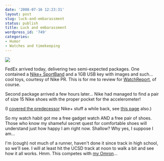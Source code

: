 ```yaml
---
date: '2008-07-16 12:23:31'
layout: post
slug: luck-and-embarassment
status: publish
title: Luck and embarassment
wordpress_id: '749'
categories:
- Humor
- Watches and timekeeping
---
```


[![](http://fnord.phfactor.net/wp-content/uploads/2008/07/nikeplus-450x337.jpg)](http://fnord.phfactor.net/wp-content/uploads/2008/07/nikeplus.jpg)

FedEx arrived today, delivering two semi-expected packages. One contained a [Nike+ SportBand](http://www.watchreport.com/2008/05/the-nike-sportb.html) and a 1GB USB key with images and such... cool toys, courtesy of Nike PR. This is for me to review for [WatchReport](http://watchreport.com/), of course.

Second package arrived a few hours later... Nike had managed to find a pair of size 15 Nike shoes with the proper pocket for the accelerometer!

(I [covered the predecessor](http://fnord.phfactor.net/2007/08/29/nikeipodwordpressplugin/) Nike+ stuff a while back, see [this page](http://www.watchreport.com/2008/05/the-nike-sportb.html) also.)

So my watch habit got me a free gadget watch AND a free pair of shoes. Those who know my shameful secret quest for comfortable shoes will understand just how happy I am right now. Shallow? Why yes, I suppose I am...

I'm (cough) not much of a runner, haven't done it since track in high school, so we'll see. I will at least hit the UCSD track at noon to walk a bit and see how it all works. Hmm. This competes with [my Omron](http://code.google.com/p/omron-osx-driver/)...
